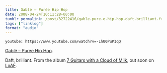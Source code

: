 ```yaml
---
title: Gablé – Purée Hip Hop
date: 2008-04-24T10:11:28+00:00
tumblr_permalink: /post/32722416/gable-pure-e-hip-hop-daft-brilliant-from-the
tags: ["linklog"]
format: "audio"
---
```


`youtube: https://www.youtube.com/watch?v=-LhU0PuPIqQ`

[Gablé &#8211; Purée Hip Hop][1].

Daft, brilliant. From the album [7 Guitars with a Cloud of Milk][2], out soon on [LoAF][3].

[1]: https://www.youtube.com/watch?v=-LhU0PuPIqQ
[2]: http://www.l-o-a-f.com/index.php?artist_id=87
[3]: http://www.l-o-a-f.com/
